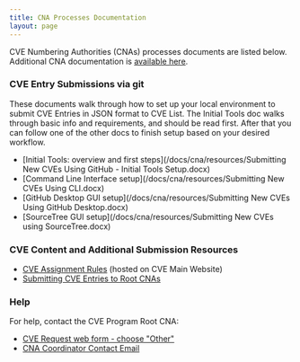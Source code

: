 ```yaml
---
title: CNA Processes Documentation
layout: page
---
```

           
CVE Numbering Authorities (CNAs) processes documents are listed below. Additional CNA documentation is [available here](http://cvedb.github.io/cveproject/docs/cna/resources/index.html).

### CVE Entry Submissions via git
These documents walk through how to set up your local environment to
submit CVE Entries in JSON format to CVE List. The Initial Tools doc
walks through basic info and requirements, and should be read first.
After that you can follow one of the other docs to finish setup based on your desired workflow.
* [Initial Tools: overview and first steps](/docs/cna/resources/Submitting New CVEs Using GitHub - Initial Tools Setup.docx)
* [Command Line Interface setup](/docs/cna/resources/Submitting New CVEs Using CLI.docx)
* [GitHub Desktop GUI setup](/docs/cna/resources/Submitting New CVEs Using GitHub Desktop.docx)
* [SourceTree GUI setup](/docs/cna/resources/Submitting New CVEs using SourceTree.docx)

### CVE Content and Additional Submission Resources
* [CVE Assignment Rules](https://cve.mitre.org/cve/cna/rules.html#section_7_assignment_rules) (hosted on CVE Main Website)
* [Submitting CVE Entries to Root CNAs](/docs/cna/submitting_cve_entries_to_root_cnas/index.html)

### Help       
                                        
For help, contact the CVE Program Root CNA:                                      
                                              
* [CVE Request web form - choose "Other"](https://cveform.mitre.org/)
* [CNA Coordinator Contact Email](mailto:cna-coordinator@mitre.org)
